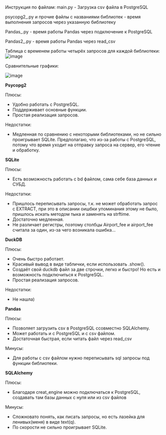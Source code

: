 Инструкция по файлам:
main.py - Загрузка csv файла в PostgreSQL

psycopg2_.py и прочие файлы с названиями библиотек - время выполнения запросов через указанную библиотеку

Pandas_.py - время работы Pandas через подключение к PostgreSQL

Pandas2_.py - время работы Pandas через read_csv


Таблица с временем работы четырёх запросов для каждой библиотеки:
![image](https://github.com/ktoori/lab_3_/assets/152300646/5be9a5df-1da2-4b50-b437-9a0e5575ab99)

Сравнительные графики:


![image](https://github.com/ktoori/lab_3_/assets/152300646/87a10852-6ee0-4fa2-96de-184c5946ae27)

**Psycopg2**

Плюсы: 
- Удобно работать с PostgreSQL.
- Поддерживает основные функции.
- Простая реализация запросов.

Недостатки:
- Медленная по сравнению с некоторыми библиотеками, но не сильно проигрывает SQLite. Предполагаю, что из-за работы с PostgreSQL, потому что время уходит на отправку запроса на сервер, его чтение и обработку.

**SQLite**

Плюсы:
- Есть возможность работать с bd файлом, сама себе база данных и СУБД.

Недостатки: 
- Пришлось переписывать запросы, т.к. не может обработать запрос с EXTRACT, при это в описании оишбки упоминания этому не было, пришлось искать методом тыка и заменять на strftime.
- Достаточно медленная.
- Не различает регистры, поэтому столбцы Airport_fee и airport_fee считала за один, из-за чего возникала ошибка...

**DuckDB**

Плюсы:
- Очень быстро работает.
- Красивый вывод в виде таблички, если использовать .show().
- Создаёт свой duckdb файл за две строчки, легко и быстро! Но есть и возможность подключиться к PostgreSQL.
- Простая реализация запросов.

Недостатки:
- Не нашла)

**Pandas**

Плюсы:
- Позволяет загрузить csv в PostgreSQL ссовместно SQLAlchemy.
- Может работать и с PostgreSQL и с csv файлом.
- Достаточная быстрая, если читать файл через read_csv

Минусы:
- Для работы с csv файлом нужно переписывать sql запросы под функции библиотеки.

**SQLAlchemy**

Плюсы:
- Благодаря creat_engine можно подключаться к PostgreSQL, создавать там базы данных с нуля или из csv файлов

Минусы:
- Сложновато понять, как писать запросы, но есть лазейка для ленивых(меня) в виде text(q).
- По скорости не сильно проигрывает SQLite.
  














  
